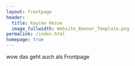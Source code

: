 ```yaml
---
layout: frontpage
header:
  title: Kaycee Hesse
  image_fullwidth: Website_Banner_Template.png
permalink: /index.html
homepage: true
---
```


wow das geht auch als Frontpage
